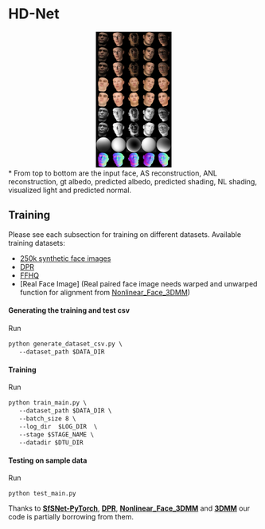 # HD-Net

<center><img src="data/results/_img1.png " width="30%"></center>
* From top to bottom are the input face, AS reconstruction, ANL reconstruction, gt albedo, predicted albedo, predicted shading, NL shading, visualized light and predicted normal.

## Training
Please see each subsection for training on different datasets. Available training datasets:

* [250k synthetic face images](https://drive.google.com/file/d/1UQONt9Usk3PKztSIoXeNUEUqD5s6z69e/view?usp=sharing)
* [DPR](https://drive.google.com/drive/folders/10luekF8vV5vo2GFYPRCe9Rm2Xy2DwHkT?usp=sharing)
* [FFHQ](https://drive.google.com/drive/folders/1u2xu7bSrWxrbUxk-dT-UvEJq8IjdmNTP) 
* [Real Face Image] (Real paired face image needs warped and unwarped function for alignment from [Nonlinear_Face_3DMM](https://github.com/tranluan/Nonlinear_Face_3DMM))

#### Generating the training and test csv
Run
```
python generate_dataset_csv.py \
   --dataset_path $DATA_DIR
```
#### Training

Run
```
python train_main.py \
   --dataset_path $DATA_DIR \
   --batch_size 8 \
   --log_dir  $LOG_DIR  \
   --stage $STAGE_NAME \
   --datadir $DTU_DIR
```

#### Testing on sample data

Run
```
python test_main.py 
```

Thanks to [**SfSNet-PyTorch**](https://github.com/bhushan23/SfSNet-PyTorch), [**DPR**](https://github.com/zhhoper/DPR), [**Nonlinear_Face_3DMM**](https://github.com/tranluan/Nonlinear_Face_3DMM) and [**3DMM**](https://github.com/MichaelMure/3DMM) our code is partially borrowing from them.

